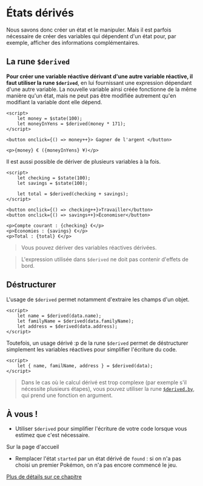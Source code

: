 # États dérivés

Nous savons donc créer un état et le manipuler. Mais il est parfois nécessaire de créer des variables qui dépendent d'un état pour, par exemple, afficher des informations complémentaires.

## La rune `$derived`

**Pour créer une variable réactive dérivant d'une autre variable réactive, il faut utiliser la rune `$derived`**, en lui fournissant une expression dépendant d'une autre variable. La nouvelle variable ainsi créée fonctionne de la même manière qu'un état, mais ne peut pas être modifiée autrement qu'en modifiant la variable dont elle dépend.

```svelte
<script>
	let money = $state(100);
	let moneyInYens = $derived(money * 171);
</script>

<button onclick={() => money++}> Gagner de l'argent </button>

<p>{money} € ({moneyInYens} ¥)</p>
```

Il est aussi possible de dériver de plusieurs variables à la fois.

```svelte
<script>
	let checking = $state(100);
	let savings = $state(100);

	let total = $derived(checking + savings);
</script>

<button onclick={() => checking++}>Travailler</button>
<button onclick={() => savings++}>Économiser</button>

<p>Compte courant : {checking} €</p>
<p>Économies : {savings} €</p>
<p>Total : {total} €</p>
```

> Vous pouvez dériver des variables réactives dérivées.

> L'expression utilisée dans `$derived` ne doit pas contenir d'effets de bord.

## Déstructurer

L'usage de `$derived` permet notamment d'extraire les champs d'un objet.

```svelte
<script>
	let name = $derived(data.name);
	let familyName = $derived(data.familyName);
	let address = $derived(data.address);
</script>
```

Toutefois, un usage dérivé :p de la rune `$derived` permet de déstructurer simplement les variables réactives pour simplifier l'écriture du code.

```svelte
<script>
	let { name, familName, address } = $derived(data);
</script>
```

> Dans le cas où le calcul dérivé est trop complexe (par exemple s'il nécessite plusieurs étapes), vous pouvez utiliser la rune [`$derived.by`](https://svelte-5-preview.vercel.app/docs/runes#$derived-by), qui prend une fonction en argument.

## À vous !

<section class='task'>

- Utiliser `$derived` pour simplifier l'écriture de votre code lorsque vous estimez que c'est nécessaire.

Sur la page d'accueil

- Remplacer l'état `started` par un état dérivé de `found` : si on n'a pas choisi un premier Pokémon, on n'a pas encore commencé le jeu.
</section>

[Plus de détails sur ce chapitre](https://svelte-5-preview.vercel.app/docs/runes#$derived)
